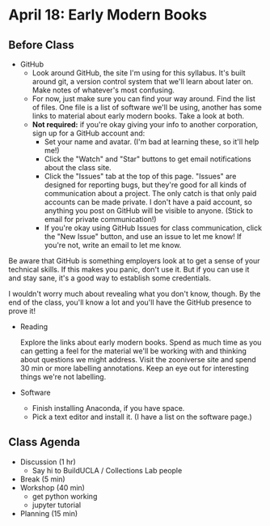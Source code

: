 # April 18: Early Modern Books

## Before Class

 - GitHub
   - Look around GitHub, the site I'm using for this syllabus. It's built around git, a version control system that we'll learn about later on. Make notes of whatever's most confusing.
   - For now, just make sure you can find your way around. Find the list of files. One file is a list of software we'll be using, another has some links to material about early modern books. Take a look at both. 
   - **Not required:** if  you're okay giving your info to another corporation, sign up for a GitHub account and:
     - Set your name and avatar. (I'm bad at learning these, so it'll help me!)
     - Click the "Watch" and "Star" buttons to get email notifications about the class site.
     - Click the "Issues" tab at the top of this page. "Issues" are designed for reporting bugs, but they're good for all kinds of communication about a project. The only catch is that only paid accounts can be made private. I don't have a paid account, so anything you post on GitHub will be visible to anyone. (Stick to email for private communication!)
     - If you're okay using GitHub Issues for class communication, click the "New Issue" button, and use an issue to let me know! If you're not, write an email to let me know.
   
<aside class="notice">
  Be aware that GitHub is something employers look at to get a sense of your technical skills. If this makes you panic, don't use it. But if you can use it and stay sane, it's a good way to establish some credentials.
  
  I wouldn't worry much about revealing what you don't know, though. By the end of the class, you'll know a lot and you'll have the GitHub presence to prove it!
</aside>
   
- Reading

  Explore the links about early modern books. Spend as much time as you can getting a feel for the material we'll be working with and thinking about questions we might address. Visit the zooniverse site and spend 30 min or more labelling annotations. Keep an eye out for interesting things we're not labelling.
  
- Software
  - Finish installing Anaconda, if you have space.
  - Pick a text editor and install it. (I have a list on the software page.)

## Class Agenda

 - Discussion (1 hr)
   - Say hi to BuildUCLA / Collections Lab people
 - Break (5 min)
 - Workshop (40 min)
   - get python working
   - jupyter tutorial
 - Planning (15 min)
